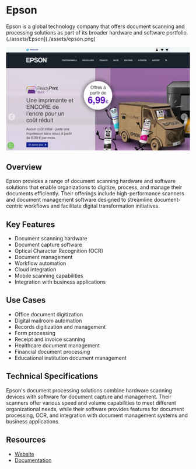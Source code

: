 
# Epson

Epson is a global technology company that offers document scanning and processing solutions as part of its broader hardware and software portfolio.(./assets/Epson](./assets/epson.png)

![Epson](assets/epson.png)


## Overview

Epson provides a range of document scanning hardware and software solutions that enable organizations to digitize, process, and manage their documents efficiently. Their offerings include high-performance scanners and document management software designed to streamline document-centric workflows and facilitate digital transformation initiatives.

## Key Features

- Document scanning hardware
- Document capture software
- Optical Character Recognition (OCR)
- Document management
- Workflow automation
- Cloud integration
- Mobile scanning capabilities
- Integration with business applications

## Use Cases

- Office document digitization
- Digital mailroom automation
- Records digitization and management
- Form processing
- Receipt and invoice scanning
- Healthcare document management
- Financial document processing
- Educational institution document management

## Technical Specifications

Epson's document processing solutions combine hardware scanning devices with software for document capture and management. Their scanners offer various speed and volume capabilities to meet different organizational needs, while their software provides features for document processing, OCR, and integration with document management systems and business applications.

## Resources

- [Website](https://www.epson.fr)
- [Documentation](https://www.epson.fr/products/scanners)
